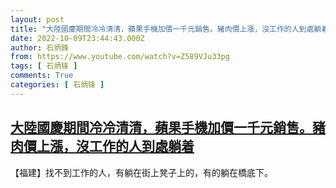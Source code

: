 ```yaml
---
layout: post
title: "大陸國慶期間冷冷清清，蘋果手機加價一千元銷售。豬肉價上漲，沒工作的人到處躺着"
date: 2022-10-09T23:44:43.000Z
author: 石炳鋒
from: https://www.youtube.com/watch?v=Z589VJu33pg
tags: [ 石炳锋 ]
comments: True
categories: [ 石炳锋 ]
---
```

<!--1665359083000-->
[大陸國慶期間冷冷清清，蘋果手機加價一千元銷售。豬肉價上漲，沒工作的人到處躺着](https://www.youtube.com/watch?v=Z589VJu33pg)
------

<div>
【福建】找不到工作的人，有躺在街上凳子上的，有的躺在橋底下。
</div>
